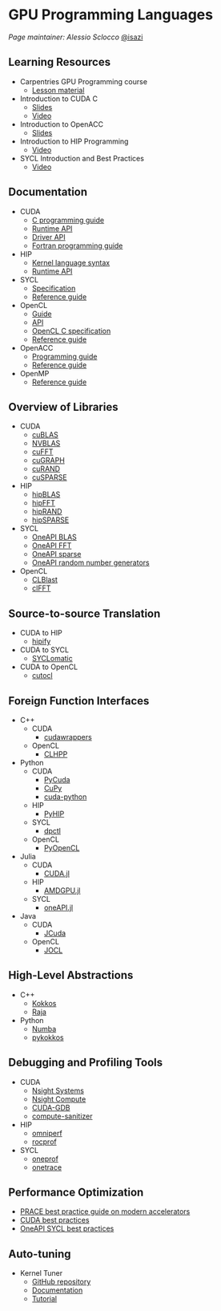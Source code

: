 # GPU Programming Languages

*Page maintainer: Alessio Sclocco* [@isazi](https://github.com/isazi)


## Learning Resources
 
* Carpentries GPU Programming course
  * [Lesson material](https://carpentries-incubator.github.io/lesson-gpu-programming/)
* Introduction to CUDA C
  * [Slides](http://developer.download.nvidia.com/compute/developertrainingmaterials/presentations/cuda_language/Introduction_to_CUDA_C.pptx)
  * [Video](http://on-demand.gputechconf.com/gtc/2012/video/S0624-Monday-Introduction-to-CUDA-C.mp4)
* Introduction to OpenACC
  * [Slides](http://developer.download.nvidia.com/compute/developertrainingmaterials/presentations/openacc/Introduction_To_OpenACC.pptx)
* Introduction to HIP Programming
  * [Video](https://www.youtube.com/watch?v=3ejUwypP0bI)
* SYCL Introduction and Best Practices
  * [Video](https://www.youtube.com/watch?v=TbkrODiVDQY)
 
## Documentation

* CUDA
  * [C programming guide](https://docs.nvidia.com/cuda/cuda-c-programming-guide/index.html)
  * [Runtime API](https://docs.nvidia.com/cuda/cuda-runtime-api/)
  * [Driver API](https://docs.nvidia.com/cuda/cuda-driver-api/index.html)
  * [Fortran programming guide](https://docs.nvidia.com/hpc-sdk/compilers/cuda-fortran-prog-guide/index.html)
* HIP
  * [Kernel language syntax](https://rocm.docs.amd.com/projects/HIP/en/latest/reference/kernel_language.html)
  * [Runtime API](https://rocm.docs.amd.com/projects/HIP/en/latest/.doxygen/docBin/html/modules.html)
* SYCL
  * [Specification](https://registry.khronos.org/SYCL/specs/sycl-2020/html/sycl-2020.html)
  * [Reference guide](https://www.khronos.org/files/sycl/sycl-2020-reference-guide.pdf)
* OpenCL
  * [Guide](https://github.com/KhronosGroup/OpenCL-Guide)
  * [API](https://registry.khronos.org/OpenCL/specs/3.0-unified/html/OpenCL_API.html)
  * [OpenCL C specification](https://registry.khronos.org/OpenCL/specs/3.0-unified/html/OpenCL_C.html)
  * [Reference guide](https://www.khronos.org/files/opencl30-reference-guide.pdf)
* OpenACC
  * [Programming guide](https://www.openacc.org/sites/default/files/inline-files/OpenACC_Programming_Guide_0_0.pdf)
  * [Reference guide](https://www.openacc.org/sites/default/files/inline-files/API%20Guide%202.7.pdf)
* OpenMP
  * [Reference guide](https://www.openmp.org/wp-content/uploads/OpenMPRef-5.0-111802-web.pdf)

## Overview of Libraries

* CUDA
  * [cuBLAS](http://docs.nvidia.com/cuda/cublas/index.html)
  * [NVBLAS](http://docs.nvidia.com/cuda/nvblas/index.html)
  * [cuFFT](http://docs.nvidia.com/cuda/cufft/index.html)
  * [cuGRAPH](https://docs.rapids.ai/api/cugraph/stable/)
  * [cuRAND](http://docs.nvidia.com/cuda/curand/index.html)
  * [cuSPARSE](http://docs.nvidia.com/cuda/cusparse/index.html)
* HIP
  * [hipBLAS](https://rocm.docs.amd.com/projects/hipBLAS/en/latest/index.html)
  * [hipFFT](https://rocm.docs.amd.com/projects/hipFFT/en/latest/index.html)
  * [hipRAND](https://rocm.docs.amd.com/projects/hipRAND/en/latest/index.html)
  * [hipSPARSE](https://rocm.docs.amd.com/projects/hipSPARSE/en/latest/index.html)
* SYCL
  * [OneAPI BLAS](https://www.intel.com/content/www/us/en/docs/onemkl/developer-reference-dpcpp/2024-0/blas-routines.html#GUID-F277361F-49BA-437B-8100-3D2B6BBC3CC1)
  * [OneAPI FFT](https://www.intel.com/content/www/us/en/docs/onemkl/developer-reference-dpcpp/2024-0/fourier-transform-functions.html#GUID-BB8891E9-D3D3-40B9-BBB1-2390C4340CDA)
  * [OneAPI sparse](https://www.intel.com/content/www/us/en/docs/onemkl/developer-reference-dpcpp/2024-0/sparse-blas-routines.html#GUID-7123D31B-9C7F-4BA7-9792-02A417293E60)
  * [OneAPI random number generators](https://www.intel.com/content/www/us/en/docs/onemkl/developer-reference-dpcpp/2024-0/random-number-generators.html#GUID-FFC80D12-C323-4A9F-83E3-D0ACDB686876)
* OpenCL
  * [CLBlast](https://github.com/CNugteren/CLBlast)
  * [clFFT](https://github.com/clMathLibraries/clFFT)

## Source-to-source Translation

* CUDA to HIP
  * [hipify](https://github.com/ROCm/HIPIFY)
* CUDA to SYCL
  * [SYCLomatic](https://github.com/oneapi-src/SYCLomatic)
* CUDA to OpenCL
  * [cutocl](https://github.com/benvanwerkhoven/cutocl)

## Foreign Function Interfaces

* C++
  * CUDA
    * [cudawrappers](https://github.com/nlesc-recruit/cudawrappers)
  * OpenCL
    * [CLHPP](https://github.com/KhronosGroup/OpenCL-CLHPP)
* Python
  * CUDA
    * [PyCuda](https://mathema.tician.de/software/pycuda/)
    * [CuPy](https://cupy.dev/)
    * [cuda-python](https://nvidia.github.io/cuda-python/)
  * HIP
    * [PyHIP](https://github.com/jatinx/PyHIP)
  * SYCL
    * [dpctl](https://github.com/IntelPython/dpctl)
  * OpenCL
    * [PyOpenCL](https://mathema.tician.de/software/pycuda/)
* Julia
  * CUDA
    * [CUDA.jl](https://github.com/JuliaGPU/CUDA.jl)
  * HIP
    * [AMDGPU.jl](https://github.com/JuliaGPU/AMDGPU.jl)
  * SYCL
    * [oneAPI.jl](https://github.com/JuliaGPU/oneAPI.jl)
* Java
  * CUDA
    * [JCuda](http://www.jcuda.org/)
  * OpenCL
    * [JOCL](http://www.jocl.org/)

## High-Level Abstractions

* C++
  * [Kokkos](https://github.com/kokkos/kokkos)
  * [Raja](https://github.com/LLNL/RAJA)
* Python
  * [Numba](https://numba.pydata.org/)
  * [pykokkos](https://github.com/kokkos/pykokkos)

## Debugging and Profiling Tools

* CUDA
  * [Nsight Systems](https://developer.nvidia.com/nsight-systems)
  * [Nsight Compute](https://developer.nvidia.com/nsight-compute)
  * [CUDA-GDB](http://docs.nvidia.com/cuda/cuda-gdb/index.html)
  * [compute-sanitizer](https://docs.nvidia.com/compute-sanitizer/index.html)
* HIP
  * [omniperf](https://github.com/AMDResearch/omniperf)
  * [rocprof](https://github.com/ROCm/rocprofiler)
* SYCL
  * [oneprof](https://github.com/intel/pti-gpu/tree/master/tools/oneprof)
  * [onetrace](https://github.com/intel/pti-gpu/tree/master/tools/onetrace)

## Performance Optimization

* [PRACE best practice guide on modern accelerators](https://zenodo.org/records/5839488)
* [CUDA best practices](https://docs.nvidia.com/cuda/cuda-c-best-practices-guide/index.html)
* [OneAPI SYCL best practices](https://www.intel.com/content/www/us/en/docs/oneapi/programming-guide/2023-2/optimize-your-sycl-applications.html)

## Auto-tuning

* Kernel Tuner
  * [GitHub repository](https://github.com/KernelTuner/kernel_tuner)
  * [Documentation](https://kerneltuner.github.io/kernel_tuner/stable/)
  * [Tutorial](https://github.com/KernelTuner/kernel_tuner_tutorial)
